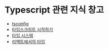 # Typescript 관련 지식 창고

- [tsconfig]()
- [타입스크립트 시작하기](https://github.com/byhhh2/jim-typescript-study/tree/master/movie)
- [타입 시스템](https://drive.google.com/file/d/1lSDoSzdEoNgHCZ18dPGiWztzYaaiFECh/view?usp=sharing)
- [리액트에서의 타입](https://drive.google.com/file/d/1nvPzJNrZAf9AIDkuVW5cfMlpuoVVU0Xr/view?usp=sharing)
